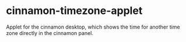 # cinnamon-timezone-applet
Applet for the cinnamon desktop, which shows the time for another time zone directly in the cinnamon panel.
